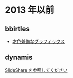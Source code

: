 # 2013 年以前

## bbirtles

* [才色兼備なグラフィックス](http://people.mozilla.org/~bbirtles/pres/fxdevcon-2012/)

## dynamis

[SlideShare を参照してください](http://www.slideshare.net/dynamis/presentations)

